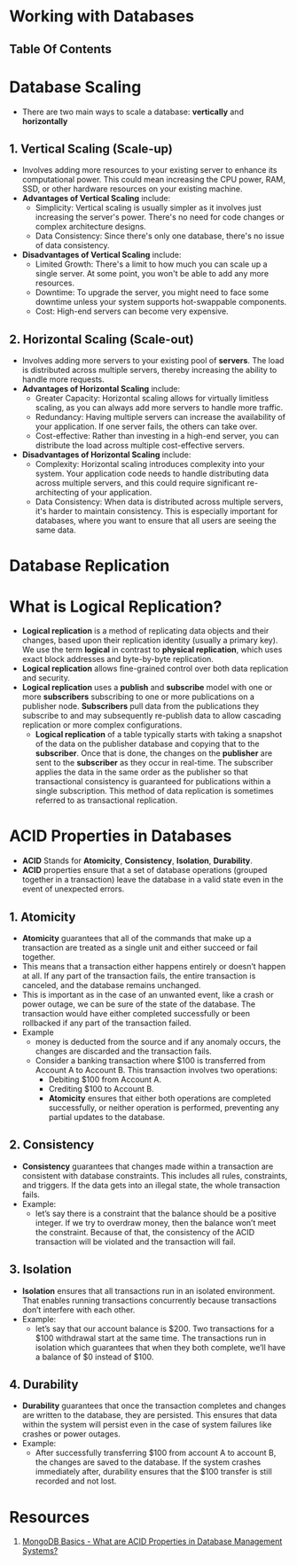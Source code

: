 # Working with Databases

## Table Of Contents

# Database Scaling

- There are two main ways to scale a database: **vertically** and **horizontally**

## 1. Vertical Scaling (Scale-up)

- Involves adding more resources to your existing server to enhance its computational power. This could mean increasing the CPU power, RAM, SSD, or other hardware resources on your existing machine.
- **Advantages of Vertical Scaling** include:
  - Simplicity: Vertical scaling is usually simpler as it involves just increasing the server's power. There's no need for code changes or complex architecture designs.
  - Data Consistency: Since there's only one database, there's no issue of data consistency.
- **Disadvantages of Vertical Scaling** include:
  - Limited Growth: There's a limit to how much you can scale up a single server. At some point, you won't be able to add any more resources.
  - Downtime: To upgrade the server, you might need to face some downtime unless your system supports hot-swappable components.
  - Cost: High-end servers can become very expensive.

## 2. Horizontal Scaling (Scale-out)

- Involves adding more servers to your existing pool of **servers**. The load is distributed across multiple servers, thereby increasing the ability to handle more requests.
- **Advantages of Horizontal Scaling** include:
  - Greater Capacity: Horizontal scaling allows for virtually limitless scaling, as you can always add more servers to handle more traffic.
  - Redundancy: Having multiple servers can increase the availability of your application. If one server fails, the others can take over.
  - Cost-effective: Rather than investing in a high-end server, you can distribute the load across multiple cost-effective servers.
- **Disadvantages of Horizontal Scaling** include:
  - Complexity: Horizontal scaling introduces complexity into your system. Your application code needs to handle distributing data across multiple servers, and this could require significant re-architecting of your application.
  - Data Consistency: When data is distributed across multiple servers, it's harder to maintain consistency. This is especially important for databases, where you want to ensure that all users are seeing the same data.

# Database Replication

# What is Logical Replication?

- **Logical replication** is a method of replicating data objects and their changes, based upon their replication identity (usually a primary key). We use the term **logical** in contrast to **physical replication**, which uses exact block addresses and byte-by-byte replication.
- **Logical replication** allows fine-grained control over both data replication and security.
- **Logical replication** uses a **publish** and **subscribe** model with one or more **subscribers** subscribing to one or more publications on a publisher node. **Subscribers** pull data from the publications they subscribe to and may subsequently re-publish data to allow cascading replication or more complex configurations.
  - **Logical replication** of a table typically starts with taking a snapshot of the data on the publisher database and copying that to the **subscriber**. Once that is done, the changes on the **publisher** are sent to the **subscriber** as they occur in real-time. The subscriber applies the data in the same order as the publisher so that transactional consistency is guaranteed for publications within a single subscription. This method of data replication is sometimes referred to as transactional replication.

# ACID Properties in Databases

- **ACID** Stands for **Atomicity**, **Consistency**, **Isolation**, **Durability**.
- **ACID** properties ensure that a set of database operations (grouped together in a transaction) leave the database in a valid state even in the event of unexpected errors.

## 1. Atomicity

- **Atomicity** guarantees that all of the commands that make up a transaction are treated as a single unit and either succeed or fail together.
- This means that a transaction either happens entirely or doesn’t happen at all. If any part of the transaction fails, the entire transaction is canceled, and the database remains unchanged.
- This is important as in the case of an unwanted event, like a crash or power outage, we can be sure of the state of the database. The transaction would have either completed successfully or been rollbacked if any part of the transaction failed.
- Example
  - money is deducted from the source and if any anomaly occurs, the changes are discarded and the transaction fails.
  - Consider a banking transaction where $100 is transferred from Account A to Account B. This transaction involves two operations:
    - Debiting $100 from Account A.
    - Crediting $100 to Account B.
    - **Atomicity** ensures that either both operations are completed successfully, or neither operation is performed, preventing any partial updates to the database.

## 2. Consistency

- **Consistency** guarantees that changes made within a transaction are consistent with database constraints. This includes all rules, constraints, and triggers. If the data gets into an illegal state, the whole transaction fails.
- Example:
  - let’s say there is a constraint that the balance should be a positive integer. If we try to overdraw money, then the balance won’t meet the constraint. Because of that, the consistency of the ACID transaction will be violated and the transaction will fail.

## 3. Isolation

- **Isolation** ensures that all transactions run in an isolated environment. That enables running transactions concurrently because transactions don’t interfere with each other.
- Example:
  - let’s say that our account balance is $200. Two transactions for a $100 withdrawal start at the same time. The transactions run in isolation which guarantees that when they both complete, we’ll have a balance of $0 instead of $100.

## 4. Durability

- **Durability** guarantees that once the transaction completes and changes are written to the database, they are persisted. This ensures that data within the system will persist even in the case of system failures like crashes or power outages.
- Example:
  - After successfully transferring $100 from account A to account B, the changes are saved to the database. If the system crashes immediately after, durability ensures that the $100 transfer is still recorded and not lost.

# Resources

1. [MongoDB Basics - What are ACID Properties in Database Management Systems?](https://www.mongodb.com/basics/acid-transactions)
